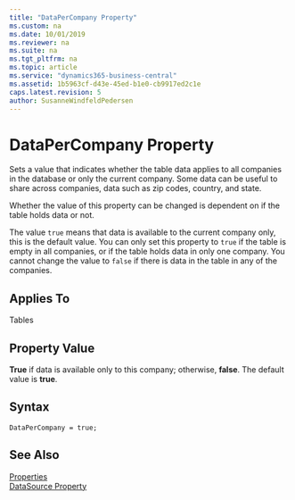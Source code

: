 ```yaml
---
title: "DataPerCompany Property"
ms.custom: na
ms.date: 10/01/2019
ms.reviewer: na
ms.suite: na
ms.tgt_pltfrm: na
ms.topic: article
ms.service: "dynamics365-business-central"
ms.assetid: 1b5963cf-d43e-45ed-b1e0-cb9917ed2c1e
caps.latest.revision: 5
author: SusanneWindfeldPedersen
---
```


# DataPerCompany Property
Sets a value that indicates whether the table data applies to all companies in the database or only the current company. Some data can be useful to share across companies, data such as zip codes, country, and state.

Whether the value of this property can be changed is dependent on if the table holds data or not.

The value `true` means that data is available to the current company only, this is the default value. You can only set this property to `true` if the table is empty in all companies, or if the table holds data in only one company. You cannot change the value to `false` if there is data in the table in any of the companies. 
 
## Applies To
Tables  
  
## Property Value  
**True** if data is available only to this company; otherwise, **false**. The default value is **true**.  

## Syntax
```
DataPerCompany = true;
```
  
## See Also  
[Properties](devenv-properties.md)  
[DataSource Property](devenv-datasource-property.md)  